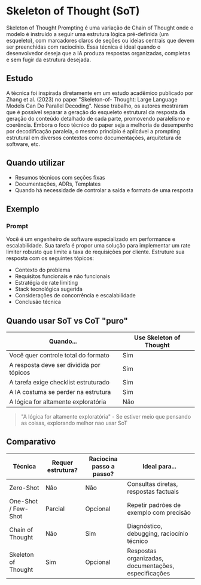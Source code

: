 # Skeleton of Thought (SoT)

Skeleton of Thought Prompting é uma variação de Chain of Thought onde o modelo é instruído a seguir uma estrutura lógica pré-definida (um esqueleto), com marcadores claros de seções ou ideias centrais que devem ser preenchidas com raciocínio. Essa técnica é ideal quando o desenvolvedor deseja que a IA produza respostas organizadas, completas e sem fugir da estrutura desejada.

## Estudo

A técnica foi inspirada diretamente em um estudo acadêmico publicado por Zhang et al. (2023) no paper "Skeleton-of- Thought: Large Language Models Can Do Parallel Decoding". Nesse trabalho, os autores mostraram que é possível separar a geração do esqueleto estrutural da resposta da geração do conteúdo detalhado de cada parte, promovendo paralelismo e coerência. Embora o foco técnico do paper seja a melhoria de desempenho por decodificação paralela, o mesmo princípio é aplicável a prompting estrutural em diversos contextos como documentações, arquitetura de software, etc.

## Quando utilizar

- Resumos técnicos com seções fixas
- Documentações, ADRs, Templates
- Quando há necessidade de controlar a saída e formato de uma resposta

## Exemplo

### Prompt

Você é um engenheiro de software especializado em performance e escalabilidade. Sua tarefa é propor uma solução para implementar um rate limiter robusto que limite a taxa de requisições por cliente. Estruture sua resposta com os seguintes tópicos:

- Contexto do problema
- Requisitos funcionais e não funcionais
- Estratégia de rate limiting
- Stack tecnológica sugerida
- Considerações de concorrência e escalabilidade
- Conclusão técnica

## Quando usar SoT vs CoT "puro"


| Quando...                                           | Use Skeleton of Thought |
|-----------------------------------------------------|--------------------------|
| Você quer controle total do formato                 | Sim                      |
| A resposta deve ser dividida por tópicos            | Sim                      |
| A tarefa exige checklist estruturado                | Sim                      |
| A IA costuma se perder na estrutura                 | Sim                      |
| A lógica for altamente exploratória                 | Não                      |

> "A lógica for altamente exploratória" - Se estiver meio que pensando as coisas, explorando melhor nao usar SoT

## Comparativo


| Técnica               | Requer estrutura? | Raciocina passo a passo? | Ideal para...                                     |
|-----------------------|-------------------|---------------------------|---------------------------------------------------|
| Zero-Shot            | Não               | Não                       | Consultas diretas, respostas factuais             |
| One-Shot / Few-Shot  | Parcial           | Opcional                  | Repetir padrões de exemplo com precisão           |
| Chain of Thought     | Não               | Sim                       | Diagnóstico, debugging, raciocínio técnico        |
| Skeleton of Thought  | Sim               | Opcional                  | Respostas organizadas, documentações, especificações |


